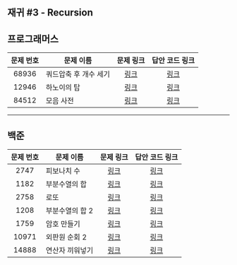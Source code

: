 ## 재귀 #3 - Recursion

프로그래머스
----------
| 문제 번호 | 문제 이름 | 문제 링크 | 답안 코드 링크 |
|:---:|---|:---:|:---:|
| 68936 | 쿼드압축 후 개수 세기 | [링크](https://school.programmers.co.kr/learn/courses/30/lessons/68936) | [링크](https://github.com/nicky-day/CodingTest/blob/main/src/main/java/org/example/recursion/programmers/001-%EC%BF%BC%EB%93%9C%EC%95%95%EC%B6%95_%ED%9B%84_%EA%B0%9C%EC%88%98_%EC%84%B8%EA%B8%B0.java) |
| 12946 | 하노이의 탑 | [링크](https://school.programmers.co.kr/learn/courses/30/lessons/12946) | [링크](https://github.com/nicky-day/CodingTest/blob/main/src/main/java/org/example/recursion/programmers/002-%ED%95%98%EB%85%B8%EC%9D%B4%EC%9D%98_%ED%83%91.java) |
| 84512 | 모음 사전 | [링크](https://school.programmers.co.kr/learn/courses/30/lessons/84512) | [링크](https://github.com/nicky-day/CodingTest/blob/main/src/main/java/org/example/recursion/programmers/003-%EB%AA%A8%EC%9D%8C_%EC%82%AC%EC%A0%84.java) |
----------

백준
------------
| 문제 번호 | 문제 이름 | 문제 링크 | 답안 코드 링크 |
|:---:|---|:---:|:---:|
| 2747  | 피보나치 수 | [링크](https://www.acmicpc.net/problem/2747) | [링크](https://github.com/nicky-day/CodingTest/blob/main/src/main/java/org/example/recursion/boj/001-%ED%94%BC%EB%B3%B4%EB%82%98%EC%B9%98_%EC%88%98.java) | 
| 1182  | 부분수열의 합 | [링크](https://www.acmicpc.net/problem/1182) | [링크](https://github.com/nicky-day/CodingTest/blob/main/src/main/java/org/example/recursion/boj/002-%EB%B6%80%EB%B6%84%EC%88%98%EC%97%B4%EC%9D%98_%ED%95%A9.java) | 
| 2758  | 로또 | [링크](https://www.acmicpc.net/problem/2758) | [링크](https://github.com/nicky-day/CodingTest/blob/main/src/main/java/org/example/recursion/boj/003-%EB%A1%9C%EB%98%90.java) |
| 1208  | 부분수열의 합 2 | [링크](https://www.acmicpc.net/problem/1208) | [링크](https://github.com/nicky-day/CodingTest/blob/main/src/main/java/org/example/recursion/boj/004-%EB%B6%80%EB%B6%84%EC%88%98%EC%97%B4%EC%9D%98_%ED%95%A9_2.java) |
| 1759  | 암호 만들기 | [링크](https://www.acmicpc.net/problem/1759) | [링크](https://github.com/nicky-day/CodingTest/blob/main/src/main/java/org/example/recursion/boj/005-%EC%95%94%ED%98%B8_%EB%A7%8C%EB%93%A4%EA%B8%B0.java) |
| 10971 | 외판원 순회 2 | [링크](https://www.acmicpc.net/problem/10971) | [링크](https://github.com/nicky-day/CodingTest/blob/main/src/main/java/org/example/recursion/boj/006-%EC%99%B8%ED%8C%90%EC%9B%90_%EC%88%9C%ED%9A%8C_2.java) |
| 14888 | 연산자 끼워넣기 | [링크](https://www.acmicpc.net/problem/14888) | [링크](https://github.com/nicky-day/CodingTest/blob/main/src/main/java/org/example/recursion/boj/007-%EC%97%B0%EC%82%B0%EC%9E%90_%EB%81%BC%EC%9B%8C%EB%84%A3%EA%B8%B0.java) |
